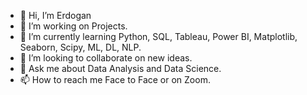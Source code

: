 - 👋 Hi, I’m Erdogan
- 👀 I’m working on Projects.
- 🌱 I’m currently learning Python, SQL, Tableau, Power BI, Matplotlib, Seaborn, Scipy, ML, DL, NLP.
- 💞️ I’m looking to collaborate on new ideas.
- 💬 Ask me about Data Analysis and Data Science.
- 📫 How to reach me Face to Face or on Zoom.




<!---
erdoganaytekin/erdoganaytekin is a ✨ special ✨ repository because its `README.md` (this file) appears on your GitHub profile.
You can click the Preview link to take a look at your changes.
--->
